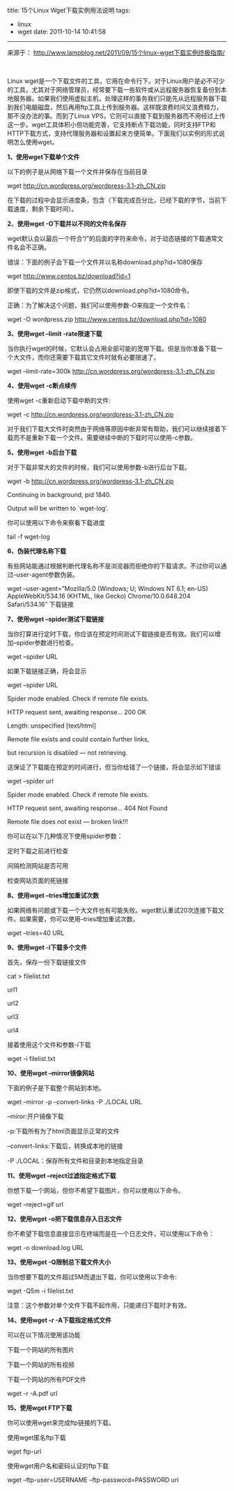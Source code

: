 title: 15个Linux Wget下载实例用法说明
tags:
  - linux
  - wget
date: 2011-10-14 10:41:58
---

来源于： http://www.lampblog.net/2011/09/15个linux-wget下载实例终极指南/

&nbsp;

Linux wget是一个下载文件的工具，它用在命令行下。对于Linux用户是必不可少的工具，尤其对于网络管理员，经常要下载一些软件或从远程服务器恢复备份到本地服务器。如果我们使用虚拟主机，处理这样的事务我们只能先从远程服务器下载到我们电脑磁盘，然后再用ftp工具上传到服务器。这样既浪费时间又浪费精力，那不没办法的事。而到了Linux VPS，它则可以直接下载到服务器而不用经过上传这一步。wget工具体积小但功能完善，它支持断点下载功能，同时支持FTP和HTTP下载方式，支持代理服务器和设置起来方便简单。下面我们以实例的形式说明怎么使用wget。

<span id="more-461"></span>

**1、使用wget下载单个文件**

以下的例子是从网络下载一个文件并保存在当前目录

wget http://cn.wordpress.org/wordpress-3.1-zh_CN.zip

在下载的过程中会显示进度条，包含（下载完成百分比，已经下载的字节，当前下载速度，剩余下载时间）。

**2、使用wget -O下载并以不同的文件名保存**

wget默认会以最后一个符合”/”的后面的字符来命令，对于动态链接的下载通常文件名会不正确。

错误：下面的例子会下载一个文件并以名称download.php?id=1080保存

wget http://www.centos.bz/download?id=1

即使下载的文件是zip格式，它仍然以download.php?id=1080命令。

正确：为了解决这个问题，我们可以使用参数-O来指定一个文件名：

wget -O wordpress.zip http://www.centos.bz/download.php?id=1080

**3、使用wget –limit -rate限速下载**

当你执行wget的时候，它默认会占用全部可能的宽带下载。但是当你准备下载一个大文件，而你还需要下载其它文件时就有必要限速了。

wget –limit-rate=300k http://cn.wordpress.org/wordpress-3.1-zh_CN.zip

**4、使用wget -c断点续传**

使用wget -c重新启动下载中断的文件:

wget -c http://cn.wordpress.org/wordpress-3.1-zh_CN.zip

对于我们下载大文件时突然由于网络等原因中断非常有帮助，我们可以继续接着下载而不是重新下载一个文件。需要继续中断的下载时可以使用-c参数。

**5、使用wget -b后台下载**

对于下载非常大的文件的时候，我们可以使用参数-b进行后台下载。

wget -b http://cn.wordpress.org/wordpress-3.1-zh_CN.zip

Continuing in background, pid 1840.

Output will be written to `wget-log’.

你可以使用以下命令来察看下载进度

tail -f wget-log

**6、伪装代理名称下载**

有些网站能通过根据判断代理名称不是浏览器而拒绝你的下载请求。不过你可以通过–user-agent参数伪装。

wget –user-agent=”Mozilla/5.0 (Windows; U; Windows NT 6.1; en-US) AppleWebKit/534.16 (KHTML, like Gecko) Chrome/10.0.648.204 Safari/534.16″ 下载链接

**7、使用wget –spider测试下载链接**

当你打算进行定时下载，你应该在预定时间测试下载链接是否有效。我们可以增加–spider参数进行检查。

wget –spider URL

如果下载链接正确，将会显示

wget –spider URL

Spider mode enabled. Check if remote file exists.

HTTP request sent, awaiting response… 200 OK

Length: unspecified [text/html]

Remote file exists and could contain further links,

but recursion is disabled — not retrieving.

这保证了下载能在预定的时间进行，但当你给错了一个链接，将会显示如下错误

wget –spider url

Spider mode enabled. Check if remote file exists.

HTTP request sent, awaiting response… 404 Not Found

Remote file does not exist — broken link!!!

你可以在以下几种情况下使用spider参数：

定时下载之前进行检查

间隔检测网站是否可用

检查网站页面的死链接

**8、使用wget –tries增加重试次数**

如果网络有问题或下载一个大文件也有可能失败。wget默认重试20次连接下载文件。如果需要，你可以使用–tries增加重试次数。

wget –tries=40 URL

**9、使用wget -i下载多个文件**

首先，保存一份下载链接文件

cat &gt; filelist.txt

url1

url2

url3

url4

接着使用这个文件和参数-i下载

wget -i filelist.txt

**10、使用wget –mirror镜像网站**

下面的例子是下载整个网站到本地。

wget –mirror -p –convert-links -P ./LOCAL URL

–miror:开户镜像下载

-p:下载所有为了html页面显示正常的文件

–convert-links:下载后，转换成本地的链接

-P ./LOCAL：保存所有文件和目录到本地指定目录

**11、使用wget –reject过滤指定格式下载**

你想下载一个网站，但你不希望下载图片，你可以使用以下命令。

wget –reject=gif url

**12、使用wget -o把下载信息存入日志文件**

你不希望下载信息直接显示在终端而是在一个日志文件，可以使用以下命令：

wget -o download.log URL

**13、使用wget -Q限制总下载文件大小**

当你想要下载的文件超过5M而退出下载，你可以使用以下命令:

wget -Q5m -i filelist.txt

注意：这个参数对单个文件下载不起作用，只能递归下载时才有效。

**14、使用wget -r -A下载指定格式文件**

可以在以下情况使用该功能

下载一个网站的所有图片

下载一个网站的所有视频

下载一个网站的所有PDF文件

wget -r -A.pdf url

**15、使用wget FTP下载**

你可以使用wget来完成ftp链接的下载。

使用wget匿名ftp下载

wget ftp-url

使用wget用户名和密码认证的ftp下载

wget –ftp-user=USERNAME –ftp-password=PASSWORD url